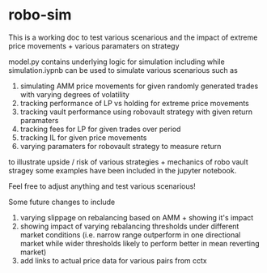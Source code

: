 # robo-sim

This is a working doc to test various scenarious and the impact of extreme price movements + various paramaters on strategy

model.py contains underlying logic for simulation including while simulation.iypnb can be used to simulate various scenarious such as
1) simulating AMM price movements for given randomly generated trades with varying degrees of volatility 
2) tracking performance of LP vs holding for extreme price movements
3) tracking vault performance using robovault strategy with given return paramaters
4) tracking fees for LP for given trades over period
5) tracking IL for given price movements 
6) varying paramaters for robovault strategy to measure return

to illustrate upside / risk of various strategies + mechanics of robo vault stragey some examples have been included in the jupyter notebook. 

Feel free to adjust anything and test various scenarious! 

Some future changes to include 
1) varying slippage on rebalancing based on AMM + showing it's impact
2) showing impact of varying rebalancing thresholds under different market conditions (i.e. narrow range outperform in one directional market while wider thresholds likely to perform better in mean reverting market)
3) add links to actual price data for various pairs from cctx 
